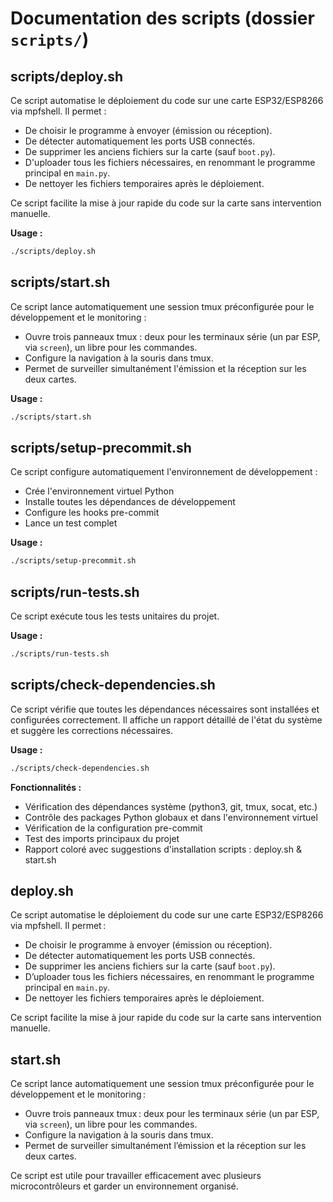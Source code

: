 # Documentation des scripts (dossier `scripts/`)

## scripts/deploy.sh

Ce script automatise le déploiement du code sur une carte ESP32/ESP8266 via mpfshell. Il permet :
- De choisir le programme à envoyer (émission ou réception).
- De détecter automatiquement les ports USB connectés.
- De supprimer les anciens fichiers sur la carte (sauf `boot.py`).
- D'uploader tous les fichiers nécessaires, en renommant le programme principal en `main.py`.
- De nettoyer les fichiers temporaires après le déploiement.

Ce script facilite la mise à jour rapide du code sur la carte sans intervention manuelle.

**Usage :**
```bash
./scripts/deploy.sh
```

## scripts/start.sh

Ce script lance automatiquement une session tmux préconfigurée pour le développement et le monitoring :
- Ouvre trois panneaux tmux : deux pour les terminaux série (un par ESP, via `screen`), un libre pour les commandes.
- Configure la navigation à la souris dans tmux.
- Permet de surveiller simultanément l'émission et la réception sur les deux cartes.

**Usage :**
```bash
./scripts/start.sh
```

## scripts/setup-precommit.sh

Ce script configure automatiquement l'environnement de développement :
- Crée l'environnement virtuel Python
- Installe toutes les dépendances de développement
- Configure les hooks pre-commit
- Lance un test complet

**Usage :**
```bash
./scripts/setup-precommit.sh
```

## scripts/run-tests.sh

Ce script exécute tous les tests unitaires du projet.

**Usage :**
```bash
./scripts/run-tests.sh
```

## scripts/check-dependencies.sh

Ce script vérifie que toutes les dépendances nécessaires sont installées et configurées correctement. Il affiche un rapport détaillé de l'état du système et suggère les corrections nécessaires.

**Usage :**
```bash
./scripts/check-dependencies.sh
```

**Fonctionnalités :**
- Vérification des dépendances système (python3, git, tmux, socat, etc.)
- Contrôle des packages Python globaux et dans l'environnement virtuel
- Vérification de la configuration pre-commit
- Test des imports principaux du projet
- Rapport coloré avec suggestions d'installation scripts : deploy.sh & start.sh

## deploy.sh

Ce script automatise le déploiement du code sur une carte ESP32/ESP8266 via mpfshell. Il permet :
- De choisir le programme à envoyer (émission ou réception).
- De détecter automatiquement les ports USB connectés.
- De supprimer les anciens fichiers sur la carte (sauf `boot.py`).
- D’uploader tous les fichiers nécessaires, en renommant le programme principal en `main.py`.
- De nettoyer les fichiers temporaires après le déploiement.

Ce script facilite la mise à jour rapide du code sur la carte sans intervention manuelle.

## start.sh

Ce script lance automatiquement une session tmux préconfigurée pour le développement et le monitoring :
- Ouvre trois panneaux tmux : deux pour les terminaux série (un par ESP, via `screen`), un libre pour les commandes.
- Configure la navigation à la souris dans tmux.
- Permet de surveiller simultanément l’émission et la réception sur les deux cartes.

Ce script est utile pour travailler efficacement avec plusieurs microcontrôleurs et garder un environnement organisé.

